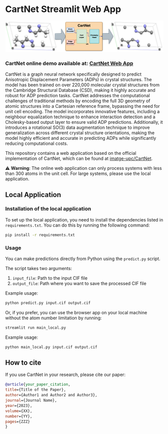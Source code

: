 # CartNet Streamlit Web App

![Pipeline](fig/pipeline.png)

### CartNet online demo available at: [CartNet Web App](https://cartnet-adp-estimation.streamlit.app)


CartNet is a graph neural network specifically designed to predict Anisotropic Displacement Parameters (ADPs) in crystal structures. The model has been trained on over 220,000 molecular crystal structures from the Cambridge Structural Database (CSD), making it highly accurate and robust for ADP prediction tasks. CartNet addresses the computational challenges of traditional methods by encoding the full 3D geometry of atomic structures into a Cartesian reference frame, bypassing the need for unit cell encoding. The model incorporates innovative features, including a neighbour equalization technique to enhance interaction detection and a Cholesky-based output layer to ensure valid ADP predictions. Additionally, it introduces a rotational SO(3) data augmentation technique to improve generalization across different crystal structure orientations, making the model highly efficient and accurate in predicting ADPs while significantly reducing computational costs.

This repository contains a web application based on the official implementation of CartNet, which can be found at [imatge-upc/CartNet](https://github.com/imatge-upc/CartNet).

⚠️ **Warning**: The online web application can only process systems with less than 300 atoms in the unit cell. For large systems, please use the local application.

## Local Application
### Installation of the local application

To set up the local application, you need to install the dependencies listed in `requirements.txt`. You can do this by running the following command:

```bash
pip install -r requirements.txt
```

### Usage

You can make predictions directly from Python using the `predict.py` script.

The script takes two arguments:
1. `input_file`: Path to the input CIF file
2. `output_file`: Path where you want to save the processed CIF file

Example usage:

```bash
python predict.py input.cif output.cif
```

Or, if you prefer, you can use the browser app on your local machine without the atom number limitation by running:

```bash
streamlit run main_local.py
```

Example usage:

```bash
python main_local.py input.cif output.cif
```
## How to cite

If you use CartNet in your research, please cite our paper:

```bibtex
@article{your_paper_citation,
title={Title of the Paper},
author={Author1 and Author2 and Author3},
journal={Journal Name},
year={2023},
volume={XX},
number={YY},
pages={ZZZ}
}
```
